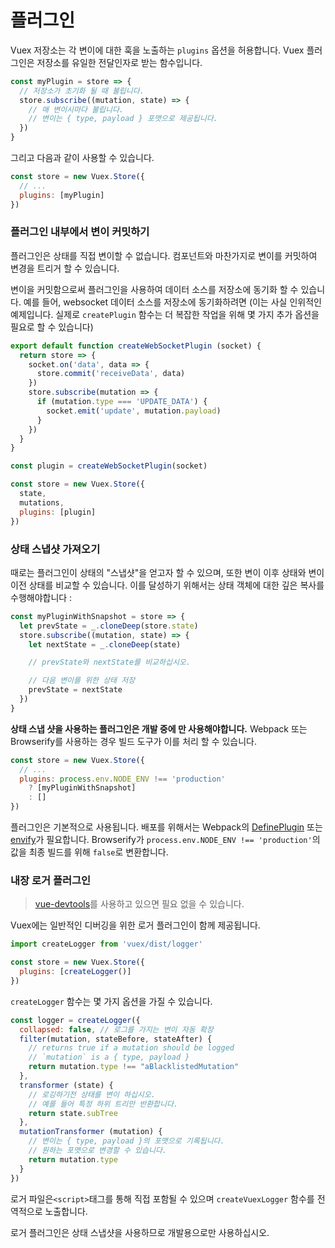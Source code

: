 # 플러그인

Vuex 저장소는 각 변이에 대한 훅을 노출하는 `plugins` 옵션을 허용합니다. Vuex 플러그인은 저장소를 유일한 전달인자로 받는 함수입니다.

``` js
const myPlugin = store => {
  // 저장소가 초기화 될 때 불립니다.
  store.subscribe((mutation, state) => {
    // 매 변이시마다 불립니다.
    // 변이는 { type, payload } 포맷으로 제공됩니다.
  })
}
```

그리고 다음과 같이 사용할 수 있습니다.

``` js
const store = new Vuex.Store({
  // ...
  plugins: [myPlugin]
})
```

### 플러그인 내부에서 변이 커밋하기

플러그인은 상태를 직접 변이할 수 없습니다. 컴포넌트와 마찬가지로 변이를 커밋하여 변경을 트리거 할 수 있습니다.

변이을 커밋함으로써 플러그인을 사용하여 데이터 소스를 저장소에 동기화 할 수 있습니다. 예를 들어, websocket 데이터 소스를 저장소에 동기화하려면 (이는 사실 인위적인 예제입니다. 실제로 `createPlugin` 함수는 더 복잡한 작업을 위해 몇 가지 추가 옵션을 필요로 할 수 있습니다)

``` js
export default function createWebSocketPlugin (socket) {
  return store => {
    socket.on('data', data => {
      store.commit('receiveData', data)
    })
    store.subscribe(mutation => {
      if (mutation.type === 'UPDATE_DATA') {
        socket.emit('update', mutation.payload)
      }
    })
  }
}
```

``` js
const plugin = createWebSocketPlugin(socket)

const store = new Vuex.Store({
  state,
  mutations,
  plugins: [plugin]
})
```

### 상태 스냅샷 가져오기

때로는 플러그인이 상태의 "스냅샷"을 얻고자 할 수 있으며, 또한 변이 이후 상태와 변이 이전 상태를 비교할 수 있습니다. 이를 달성하기 위해서는 상태 객체에 대한 깊은 복사를 수행해야합니다 :

``` js
const myPluginWithSnapshot = store => {
  let prevState = _.cloneDeep(store.state)
  store.subscribe((mutation, state) => {
    let nextState = _.cloneDeep(state)

    // prevState와 nextState를 비교하십시오.

    // 다음 변이를 위한 상태 저장
    prevState = nextState
  })
}
```

**상태 스냅 샷을 사용하는 플러그인은 개발 중에 만 사용해야합니다.** Webpack 또는 Browserify를 사용하는 경우 빌드 도구가 이를 처리 할 수 있습니다.

``` js
const store = new Vuex.Store({
  // ...
  plugins: process.env.NODE_ENV !== 'production'
    ? [myPluginWithSnapshot]
    : []
})
```

플러그인은 기본적으로 사용됩니다. 배포를 위해서는 Webpack의 [DefinePlugin](https://webpack.github.io/docs/list-of-plugins.html#defineplugin) 또는 [envify](https://github.com/hughsk/envify)가 필요합니다. Browserify가 `process.env.NODE_ENV !== 'production'`의 값을 최종 빌드를 위해 `false`로 변환합니다.


### 내장 로거 플러그인

> [vue-devtools](https://github.com/vuejs/vue-devtools)를 사용하고 있으면 필요 없을 수 있습니다.

Vuex에는 일반적인 디버깅을 위한 로거 플러그인이 함께 제공됩니다.

``` js
import createLogger from 'vuex/dist/logger'

const store = new Vuex.Store({
  plugins: [createLogger()]
})
```

`createLogger` 함수는 몇 가지 옵션을 가질 수 있습니다.

``` js
const logger = createLogger({
  collapsed: false, // 로그를 가지는 변이 자동 확장
  filter(mutation, stateBefore, stateAfter) {
    // returns true if a mutation should be logged
    // `mutation` is a { type, payload }
    return mutation.type !== "aBlacklistedMutation"
  },
  transformer (state) {
    // 로깅하기전 상태를 변이 하십시오.
    // 예를 들어 특정 하위 트리만 반환합니다.
    return state.subTree
  },
  mutationTransformer (mutation) {
    // 변이는 { type, payload }의 포맷으로 기록됩니다.
    // 원하는 포맷으로 변경할 수 있습니다.
    return mutation.type
  }
})
```

로거 파일은`<script>`태그를 통해 직접 포함될 수 있으며 `createVuexLogger` 함수를 전역적으로 노출합니다.

로거 플러그인은 상태 스냅샷을 사용하므로 개발용으로만 사용하십시오.
